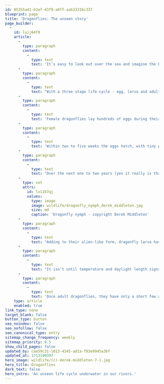 ```yaml
---
id: 05355a41-b3af-43f9-a8ff-aab33316c337
blueprint: page
title: 'Dragonflies: The unseen story'
page_builder:
  -
    id: luij64f8
    article:
      -
        type: paragraph
        content:
          -
            type: text
            text: 'It’s easy to look out over the sea and imagine the bustling marine life happening below the surface, but have you ever thought about what might be taking place beneath the glistening surface of our fresh water rivers? Well one story which might take you by surprise is that of the humble dragonfly. Often only seen buzzing through the air, these extraordinary insects have a whole secret underwater life before we usually set eyes on them.'
      -
        type: paragraph
        content:
          -
            type: text
            text: "With a three stage life-cycle - egg, larva and adult - dragonflies are some of the most sci-fi creatures that you’ll find in our fresh waters. With two sets of wings, the hind ones usually shorter, two large eyes on their heads which touch at the top and a long abdomen made up of ten sections, these alien-looking insects can often be spotted darting over rivers, or resting on plants at the edge of water. But it’s their life under the surface that is most fascinating.\_"
      -
        type: paragraph
        content:
          -
            type: text
            text: 'Female dragonflies lay hundreds of eggs during their short adult lives, often over just a few days or weeks. The eggs are already fertilised by the male, who will either stay joined to the female or will hover nearby until the eggs are deposited. Most dragonfly eggs are laid onto plants or mud just under the surface, or some species choose to lay theirs on muddy sections of banks, whilst others are laid directly into the water in a jelly-like substance.'
      -
        type: paragraph
        content:
          -
            type: text
            text: 'Within two to five weeks the eggs hatch, with tiny prolarva emerging. And so begins their watery life, hidden from our view beneath the surface of our rivers and ponds.'
      -
        type: paragraph
        content:
          -
            type: text
            text: "Over the next one to two years (yes it really is that long!) the larva stay in the water and will moult between 5 and 14 times over, growing each time in size and development. Moulting is the process by which they shed a layer of skin, emerging each time bigger and renewed with hunger for more prey, feeding off insect larva, crustaceans, worms and even small fish.\_"
      -
        type: set
        attrs:
          id: lv11b7qj
          values:
            type: image
            image: wildlife/dragonfly_nymph_derek_middleton.jpg
            size: md
            caption: 'Dragonfly nymph - copyright Derek Middleton'
      -
        type: paragraph
        content:
          -
            type: text
            text: "Adding to their alien-like form, dragonfly larva have an extendable hinged jaw which can shoot out in milliseconds to grab a snack. Some species are also covered in tiny hairs which collect silt and other soft sediment to encase themselves in a mini suit of armour as protection against predators. With terrible eyesight they rely on six long legs, antennae and hairs (if they have them) to sense prey and submerged objects.\_"
      -
        type: paragraph
        content:
          -
            type: text
            text: "It isn’t until temperature and daylight length signals it’s time for their final moult that the larva will drag themselves from the water. If you spy what looks like a dragonfly sitting at the water's edge, it’s likely that they are preparing for their last moult and starting to breathe air for the first time. How amazing would it be to witness such a transformation!"
      -
        type: paragraph
        content:
          -
            type: text
            text: 'Once adult dragonflies, they have only a short few weeks above the water to eat, mate and lay eggs. So next time you’re strolling by a river, or gazing out over a pond, think about these amazing larvae busy feeding, moutling and surviving just beneath the water’s surface.'
    type: article
    enabled: true
link_type: none
target_blank: false
button_type: button
seo_noindex: false
seo_nofollow: false
seo_canonical_type: entry
sitemap_change_frequency: weekly
sitemap_priority: 0.5
show_child_pages: false
updated_by: cae59c31-1013-4345-ad1a-f03e9945a36f
updated_at: 1713190397
hero_image: wildlife/(c)-derek-middleton-7-1.jpg
hero_title: Dragonflies
dark_text: false
hero_intro: 'An unseen life cycle underwater in our rivers.'
---
```

